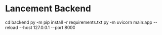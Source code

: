 # Lancement Backend

cd backend
py -m pip install -r requirements.txt
py -m uvicorn main:app --reload --host 127.0.0.1 --port 8000